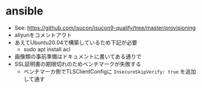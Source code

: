 # ansible
- See: https://github.com/isucon/isucon9-qualify/tree/master/provisioning
- aliyunをコメントアウト
- あえてUbuntu20.04で構築しているため下記が必要
  - sudo apt install acl
- 画像類の事前準備はドキュメントに書いてある通りで
- SSL証明書の期限切れのためベンチマークが失敗する
  - ベンチマーカ側でTLSClientConfigに `InsecureSkipVerify: true` を追加して通す

